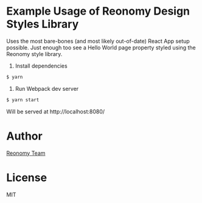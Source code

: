 # Example Usage of Reonomy Design Styles Library

Uses the most bare-bones (and most likely out-of-date) React App setup possible. Just enough too see a Hello World page property styled using the Reonomy style library.

1. Install dependencies
```bash
$ yarn
```

1. Run Webpack dev server
```bash
$ yarn start
```

Will be served at http://localhost:8080/



# Author
[Reonomy Team](https://github.com/reonomy)

# License
MIT